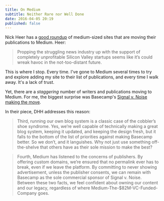 ```yaml
---
title: On Medium
subtitle: Neither Rare nor Well Done
date: 2016-04-05 20:19
published: false
---
```


Nick Heer has a [good roundup][1] of medium-sized sites that are moving their publications to Medium. Heer: 

> Propping the struggling news industry up with the support of completely unprofitable Silicon Valley startups seems like it’s could wreak havoc in the not-too-distant future. 

This is where I stop. Every time. I've gone to Medium several times to try and explore adding my site to their list of publications, and every time I walk away. It's a lack of trust. 

Yet, there are a _staggering_ number of writers and publications moving to Medium. For me, the biggest surprise was Basecamp's [Signal v. Noise making the move][2]. 

In their piece, DHH addresses this reason: 

> Third, running our own blog system is a classic case of the cobbler’s shoe syndrome. Yes, we’re well capable of technically making a great blog system, keeping it updated, and keeping the design fresh, but it falls to the bottom of the list of priorities against making Basecamp better. So we don’t, and it languishes. Why not just use something off-the-shelve that others have as their sole mission to make the best?

> Fourth, Medium has listened to the concerns of publishers. By offering custom domains, we’re ensured that no permalink ever has to break, even if we leave the platform. By committing to never showing advertisement, unless the publisher consents, we can remain with Basecamp as the sole commercial sponsor of Signal v. Noise. Between these two facts, we feel confident about owning our content and our legacy, regardless of where Medium-The-$82M-VC-Funded-Company goes.


[1]:	http://pxlnv.com/linklog/medium-sized-move-to-medium/
[2]:	https://m.signalvnoise.com/signal-v-noise-moves-to-medium-c8083ce19686#.wyit0asok